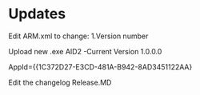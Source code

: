 # Updates


Edit ARM.xml to change:
1.Version number 

Upload new .exe AID2
-Current Version 1.0.0.0

AppId={{1C372D27-E3CD-481A-B942-8AD3451122AA}

Edit the changelog Release.MD 

